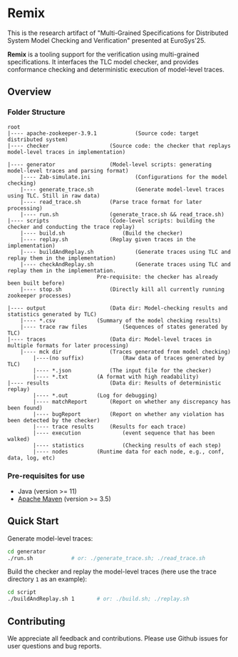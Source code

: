 # Remix

This is the research artifact of "Multi-Grained Specifications for Distributed System Model Checking and Verification" presented at EuroSys'25.

**Remix** is a tooling support for the verification using multi-grained specifications. It interfaces the TLC model checker, and provides conformance checking and deterministic execution of model-level traces.



## Overview

### Folder Structure

```
root
|---- apache-zookeeper-3.9.1			(Source code: target distributed system)
|---- checker					(Source code: the checker that replays model-level traces in implementation)

|---- generator					(Model-level scripts: generating model-level traces and parsing format)
	|---- Zab-simulate.ini	    		(Configurations for the model checking)
	|---- generate_trace.sh	    		(Generate model-level traces using TLC. Still in raw data)
	|---- read_trace.sh			(Parse trace format for later processing)
	|---- run.sh				(generate_trace.sh && read_trace.sh)
|---- scripts					(Code-level scripts: building the checker and conducting the trace replay)
	|---- build.sh			    	(Build the checker)
	|---- replay.sh				(Replay given traces in the implementation)
	|---- buildAndReplay.sh     		(Generate traces using TLC and replay them in the implementation)
	|---- checkAndReplay.sh	    		(Generate traces using TLC and replay them in the implementation.
							Pre-requisite: the checker has already been built before)
	|---- stop.sh				(Directly kill all currently running zookeeper processes)
			
|---- output					(Data dir: Model-checking results and statistics generated by TLC)
	|---- *.csv				(Summary of the model checking results)
	|---- trace raw files			(Sequences of states generated by TLC)
|---- traces					(Data dir: Model-level traces in multiple formats for later processing)
	|---- mck dir 				(Traces generated from model checking)
		|----(no suffix)	    	(Raw data of traces generated by TLC)
		|---- *.json			(The input file for the checker)
		|---- *.txt			(A format with high readability)
|---- results					(Data dir: Results of deterministic replay)
		|---- *.out			(Log for debugging)
		|---- matchReport		(Report on whether any discrepancy has been found)
		|---- bugReport			(Report on whether any violation has been detected by the checker)
		|---- trace results		(Results for each trace)
		|---- execution		    	(event sequence that has been walked)
		|---- statistics	    	(Checking results of each step)
		|---- nodes			(Runtime data for each node, e.g., conf, data, log, etc)
```



### Pre-requisites for use

* Java (version >= 11) 
* [Apache Maven](http://maven.apache.org/) (version >= 3.5)



## Quick Start

Generate model-level traces:

```bash
cd generator
./run.sh   			# or: ./generate_trace.sh; ./read_trace.sh
```



Build the checker and replay the model-level traces (here use the trace directory `1`  as an example):

```bash
cd script
./buildAndReplay.sh 1 		# or: ./build.sh; ./replay.sh
```



## Contributing

We appreciate all feedback and contributions. Please use Github issues for user questions and bug reports.
